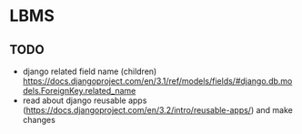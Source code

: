 # LBMS

## TODO

- django related field name (children) https://docs.djangoproject.com/en/3.1/ref/models/fields/#django.db.models.ForeignKey.related_name
- read about django reusable apps (https://docs.djangoproject.com/en/3.2/intro/reusable-apps/) and make changes
